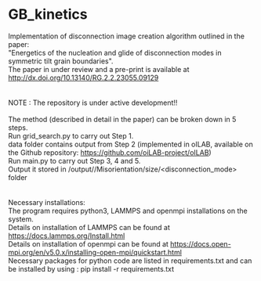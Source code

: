# GB_kinetics
Implementation of disconnection image creation algorithm outlined in the paper:<br />
"Energetics of the nucleation and glide of disconnection modes in symmetric tilt grain boundaries". <br /> 
The paper in under review and a pre-print is available at http://dx.doi.org/10.13140/RG.2.2.23055.09129 <br />
<br />
<br />
NOTE : The repository is under active development!!
<br />
<br />
The method (described in detail in the paper) can be broken down in 5 steps.<br />
Run grid_search.py to carry out Step 1.<br />
data folder contains output from Step 2 (implemented in oILAB, available on the Github repository: https://github.com/oiLAB-project/oILAB)<br />
Run main.py to carry out Step 3, 4 and 5.<br />
Output it stored in /output/<element>/Misorientation<misorientation>/size<size>/<disconnection_mode> folder <br />
<br />
<br />
Necessary installations: <br />
The program requires python3, LAMMPS and openmpi installations on the system. <br />
Details on installation of LAMMPS can be found at https://docs.lammps.org/Install.html <br />
Details on installation of openmpi can be found at https://docs.open-mpi.org/en/v5.0.x/installing-open-mpi/quickstart.html<br />
Necessary packages for python code are listed in requirements.txt  and can be installed by using :  pip install -r requirements.txt<br />
<br />

